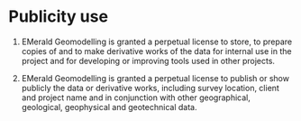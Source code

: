 # Publicity use

1. EMerald Geomodelling is granted a perpetual license to store, to prepare copies of and to make derivative works of the data
for internal use in the project and for developing or improving tools used in other projects.

2. EMerald Geomodelling is granted a perpetual license to publish or show publicly the data or derivative works, including survey location,
client and project name and in conjunction with other geographical, geological, geophysical and geotechnical data.
